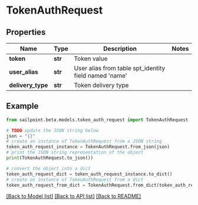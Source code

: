 # TokenAuthRequest


## Properties

Name | Type | Description | Notes
------------ | ------------- | ------------- | -------------
**token** | **str** | Token value | 
**user_alias** | **str** | User alias from table spt_identity field named &#39;name&#39; | 
**delivery_type** | **str** | Token delivery type | 

## Example

```python
from sailpoint.beta.models.token_auth_request import TokenAuthRequest

# TODO update the JSON string below
json = "{}"
# create an instance of TokenAuthRequest from a JSON string
token_auth_request_instance = TokenAuthRequest.from_json(json)
# print the JSON string representation of the object
print(TokenAuthRequest.to_json())

# convert the object into a dict
token_auth_request_dict = token_auth_request_instance.to_dict()
# create an instance of TokenAuthRequest from a dict
token_auth_request_from_dict = TokenAuthRequest.from_dict(token_auth_request_dict)
```
[[Back to Model list]](../README.md#documentation-for-models) [[Back to API list]](../README.md#documentation-for-api-endpoints) [[Back to README]](../README.md)


